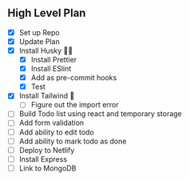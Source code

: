 ## High Level Plan

- [x] Set up Repo
- [x] Update Plan
- [x] Install Husky 🐕‍🦺
  - [x] Install Prettier
  - [x] Install ESlint
  - [x] Add as pre-commit hooks
  - [x] Test
- [x] Install Tailwind 🍃
  - [ ] Figure out the import error
- [ ] Build Todo list using react and temporary storage
- [ ] Add form validation
- [ ] Add ability to edit todo
- [ ] Add ability to mark todo as done
- [ ] Deploy to Netlify
- [ ] Install Express
- [ ] Link to MongoDB
